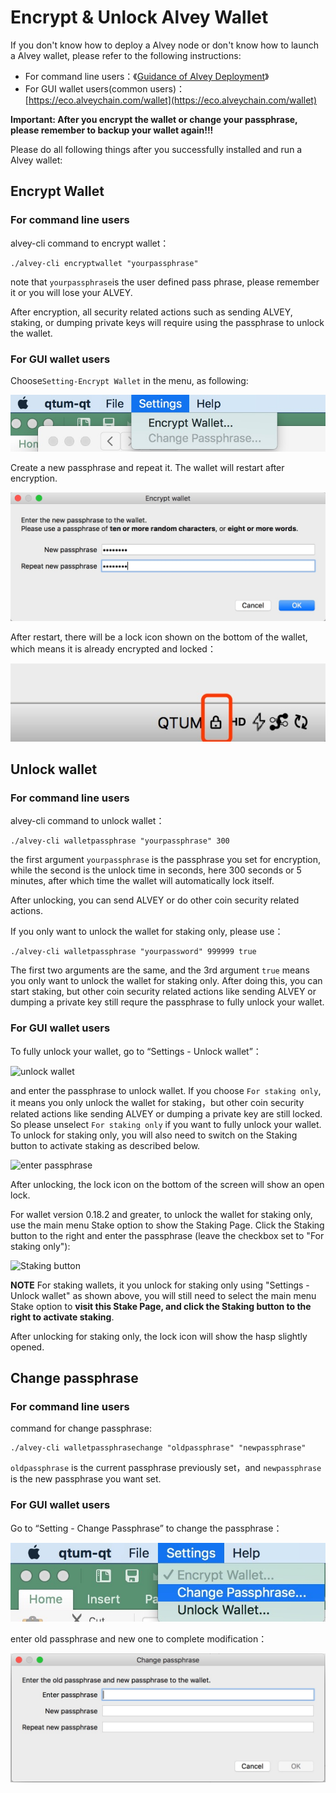 # Encrypt & Unlock Alvey Wallet

If you don't know how to deploy a Alvey node or don't know how to launch a Alvey wallet, please refer to the following instructions:

* For command line users：《[Guidance of Alvey Deployment](../Guidance-of-Alvey-Deployment-and-RPC-Settings.md)》
* For GUI wallet users(common users)：[https://eco.alveychain.com/wallet](https://eco.alveychain.com/wallet)

**Important: After you encrypt the wallet or change your passphrase, please remember to backup your wallet again!!!**

Please do all following things after you successfully installed and run a Alvey wallet: 

## Encrypt Wallet

### For command line users

alvey-cli command to encrypt wallet：

```
./alvey-cli encryptwallet "yourpassphrase"
```

note that `yourpassphrase`is the user defined pass phrase, please remember it or you will lose your ALVEY.

After encryption, all security related actions such as sending ALVEY, staking, or dumping private keys will require using the passphrase to unlock the wallet. 

### For GUI wallet users

Choose`Setting-Encrypt Wallet` in the menu, as following:

![choose encrypt](choose-encrypt.jpeg)

Create a new passphrase and repeat it. The wallet will restart after encryption.

![enter passphrase](enter-password.jpeg)

After restart, there will be a lock icon shown on the bottom of the wallet, which means it is already encrypted and locked：

![wallet locked](wallet-locked.jpeg)

## Unlock wallet

### For command line users

alvey-cli command to unlock wallet：

```
./alvey-cli walletpassphrase "yourpassphrase" 300
```

the first argument `yourpassphrase` is the passphrase you set for encryption, while the second is the unlock time in seconds, here 300 seconds or 5 minutes, after which time the wallet will automatically lock itself.

After unlocking, you can send ALVEY or do other coin security related actions.

If you only want to unlock the wallet for staking only, please use：

```
./alvey-cli walletpassphrase "yourpassword" 999999 true
```

The first two arguments are the same, and the 3rd argument `true` means you only want to unlock the wallet for staking only. After doing this, you can start staking, but other coin security related actions like sending ALVEY or dumping a private key still requre the passphrase to fully unlock your wallet. 

### For GUI wallet users

To fully unlock your wallet, go to “Settings - Unlock wallet”：

![unlock wallet](https://s.alvey.site/uploads/c0fbf6583794c8ecb91532dbeec4f9c7.jpeg)

and enter the passphrase to unlock wallet. If you choose `For staking only`, it means you only unlock the wallet for staking，but other coin security related actions like sending ALVEY or dumping a private key are still locked. So please unselect `For staking only` if you want to fully unlock your wallet. To unlock for staking only, you will also need to switch on the Staking button to activate staking as described below.

![enter passphrase](https://s.alvey.site/uploads/65996de583f1e099360cbbbbdbba48d8.jpeg)

After unlocking, the lock icon on the bottom of the screen will show an open lock.

For wallet version 0.18.2 and greater, to unlock the wallet for staking only, use the main menu Stake option to show the Staking Page. Click the Staking button to the right and enter the passphrase (leave the checkbox set to "For staking only"):

![Staking button](https://user-images.githubusercontent.com/29760787/70872288-e7921780-1f74-11ea-9809-cfcbc05e9b96.jpg)

**NOTE** For staking wallets, it you unlock for staking only using "Settings - Unlock wallet" as shown above, you will still need to select the main menu Stake option to **visit this Stake Page, and click the Staking button to the right to activate staking**. 

After unlocking for staking only, the lock icon will show the hasp slightly opened.

## Change passphrase

### For command line users

command for change passphrase:

```
./alvey-cli walletpassphrasechange "oldpassphrase" "newpassphrase"
```

`oldpassphrase` is the current passphrase previously set，and `newpassphrase` is the new passphrase you want set.

### For GUI wallet users

Go to “Setting - Change Passphrase” to change the passphrase：

![click change passphrase](click-changepass.jpeg)

enter old passphrase and new one to complete modification：

![change passphrase](enter-new-password.jpeg)
